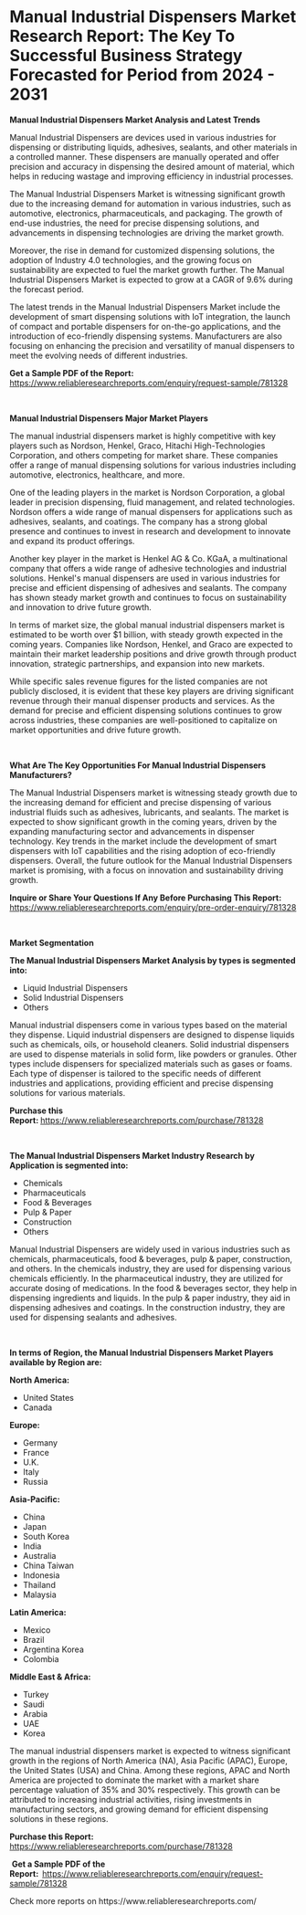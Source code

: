 <p><h1>Manual Industrial Dispensers Market Research Report: The Key To Successful Business Strategy Forecasted for Period from 2024 - 2031</h1></p><p><strong>Manual Industrial Dispensers Market Analysis and Latest Trends</strong></p>
<p><p>Manual Industrial Dispensers are devices used in various industries for dispensing or distributing liquids, adhesives, sealants, and other materials in a controlled manner. These dispensers are manually operated and offer precision and accuracy in dispensing the desired amount of material, which helps in reducing wastage and improving efficiency in industrial processes.</p><p>The Manual Industrial Dispensers Market is witnessing significant growth due to the increasing demand for automation in various industries, such as automotive, electronics, pharmaceuticals, and packaging. The growth of end-use industries, the need for precise dispensing solutions, and advancements in dispensing technologies are driving the market growth.</p><p>Moreover, the rise in demand for customized dispensing solutions, the adoption of Industry 4.0 technologies, and the growing focus on sustainability are expected to fuel the market growth further. The Manual Industrial Dispensers Market is expected to grow at a CAGR of 9.6% during the forecast period.</p><p>The latest trends in the Manual Industrial Dispensers Market include the development of smart dispensing solutions with IoT integration, the launch of compact and portable dispensers for on-the-go applications, and the introduction of eco-friendly dispensing systems. Manufacturers are also focusing on enhancing the precision and versatility of manual dispensers to meet the evolving needs of different industries.</p></p>
<p><strong>Get a Sample PDF of the Report:&nbsp;</strong> <a href="https://www.reliableresearchreports.com/enquiry/request-sample/781328">https://www.reliableresearchreports.com/enquiry/request-sample/781328</a></p>
<p>&nbsp;</p>
<p><strong>Manual Industrial Dispensers Major Market Players</strong></p>
<p><p>The manual industrial dispensers market is highly competitive with key players such as Nordson, Henkel, Graco, Hitachi High-Technologies Corporation, and others competing for market share. These companies offer a range of manual dispensing solutions for various industries including automotive, electronics, healthcare, and more.</p><p>One of the leading players in the market is Nordson Corporation, a global leader in precision dispensing, fluid management, and related technologies. Nordson offers a wide range of manual dispensers for applications such as adhesives, sealants, and coatings. The company has a strong global presence and continues to invest in research and development to innovate and expand its product offerings.</p><p>Another key player in the market is Henkel AG & Co. KGaA, a multinational company that offers a wide range of adhesive technologies and industrial solutions. Henkel's manual dispensers are used in various industries for precise and efficient dispensing of adhesives and sealants. The company has shown steady market growth and continues to focus on sustainability and innovation to drive future growth.</p><p>In terms of market size, the global manual industrial dispensers market is estimated to be worth over $1 billion, with steady growth expected in the coming years. Companies like Nordson, Henkel, and Graco are expected to maintain their market leadership positions and drive growth through product innovation, strategic partnerships, and expansion into new markets.</p><p>While specific sales revenue figures for the listed companies are not publicly disclosed, it is evident that these key players are driving significant revenue through their manual dispenser products and services. As the demand for precise and efficient dispensing solutions continues to grow across industries, these companies are well-positioned to capitalize on market opportunities and drive future growth.</p></p>
<p>&nbsp;</p>
<p><strong>What Are The Key Opportunities For Manual Industrial Dispensers Manufacturers?</strong></p>
<p><p>The Manual Industrial Dispensers market is witnessing steady growth due to the increasing demand for efficient and precise dispensing of various industrial fluids such as adhesives, lubricants, and sealants. The market is expected to show significant growth in the coming years, driven by the expanding manufacturing sector and advancements in dispenser technology. Key trends in the market include the development of smart dispensers with IoT capabilities and the rising adoption of eco-friendly dispensers. Overall, the future outlook for the Manual Industrial Dispensers market is promising, with a focus on innovation and sustainability driving growth.</p></p>
<p><strong>Inquire or Share Your Questions If Any Before Purchasing This Report:</strong> <a href="https://www.reliableresearchreports.com/enquiry/pre-order-enquiry/781328">https://www.reliableresearchreports.com/enquiry/pre-order-enquiry/781328</a></p>
<p>&nbsp;</p>
<p><strong>Market Segmentation</strong></p>
<p><strong>The Manual Industrial Dispensers Market Analysis by types is segmented into:</strong></p>
<p><ul><li>Liquid Industrial Dispensers</li><li>Solid Industrial Dispensers</li><li>Others</li></ul></p>
<p><p>Manual industrial dispensers come in various types based on the material they dispense. Liquid industrial dispensers are designed to dispense liquids such as chemicals, oils, or household cleaners. Solid industrial dispensers are used to dispense materials in solid form, like powders or granules. Other types include dispensers for specialized materials such as gases or foams. Each type of dispenser is tailored to the specific needs of different industries and applications, providing efficient and precise dispensing solutions for various materials.</p></p>
<p><strong>Purchase this Report:&nbsp;</strong><a href="https://www.reliableresearchreports.com/purchase/781328">https://www.reliableresearchreports.com/purchase/781328</a></p>
<p>&nbsp;</p>
<p><strong>The Manual Industrial Dispensers Market Industry Research by Application is segmented into:</strong></p>
<p><ul><li>Chemicals</li><li>Pharmaceuticals</li><li>Food & Beverages</li><li>Pulp & Paper</li><li>Construction</li><li>Others</li></ul></p>
<p><p>Manual Industrial Dispensers are widely used in various industries such as chemicals, pharmaceuticals, food & beverages, pulp & paper, construction, and others. In the chemicals industry, they are used for dispensing various chemicals efficiently. In the pharmaceutical industry, they are utilized for accurate dosing of medications. In the food & beverages sector, they help in dispensing ingredients and liquids. In the pulp & paper industry, they aid in dispensing adhesives and coatings. In the construction industry, they are used for dispensing sealants and adhesives.</p></p>
<p>&nbsp;</p>
<p><strong>In terms of Region, the Manual Industrial Dispensers Market Players available by Region are:</strong></p>
<p>
    <p> <strong> North America: </strong>
        <ul>
            <li>United States</li>
            <li>Canada</li>
        </ul>
        </p> 
    <p> <strong> Europe: </strong>
        <ul>
            <li>Germany</li>
            <li>France</li>
            <li>U.K.</li>
            <li>Italy</li>
            <li>Russia</li>
        </ul>
        </p> 
    <p> <strong> Asia-Pacific: </strong>
        <ul>
            <li>China</li>
            <li>Japan</li>
            <li>South Korea</li>
            <li>India</li>
            <li>Australia</li>
            <li>China Taiwan</li>
            <li>Indonesia</li>
            <li>Thailand</li>
            <li>Malaysia</li>
        </ul>
        </p> 
    <p> <strong> Latin America: </strong>
        <ul>
            <li>Mexico</li>
            <li>Brazil</li>
            <li>Argentina Korea</li>
            <li>Colombia</li>
        </ul>
        </p> 
    <p> <strong> Middle East & Africa: </strong>
        <ul>
            <li>Turkey</li>
            <li>Saudi</li>
            <li>Arabia</li>
            <li>UAE</li>
            <li>Korea</li>
        </ul>
    </p>
    </p>
<p><p>The manual industrial dispensers market is expected to witness significant growth in the regions of North America (NA), Asia Pacific (APAC), Europe, the United States (USA) and China. Among these regions, APAC and North America are projected to dominate the market with a market share percentage valuation of 35% and 30% respectively. This growth can be attributed to increasing industrial activities, rising investments in manufacturing sectors, and growing demand for efficient dispensing solutions in these regions.</p></p>
<p><strong>Purchase this Report: </strong><a href="https://www.reliableresearchreports.com/purchase/781328">https://www.reliableresearchreports.com/purchase/781328</a></p>
<p>&nbsp;<strong>Get a Sample PDF of the Report:&nbsp;&nbsp;</strong><a href="https://www.reliableresearchreports.com/enquiry/request-sample/781328">https://www.reliableresearchreports.com/enquiry/request-sample/781328</a></p>
<p><strong></strong></p>
<p>Check more reports on https://www.reliableresearchreports.com/</p>